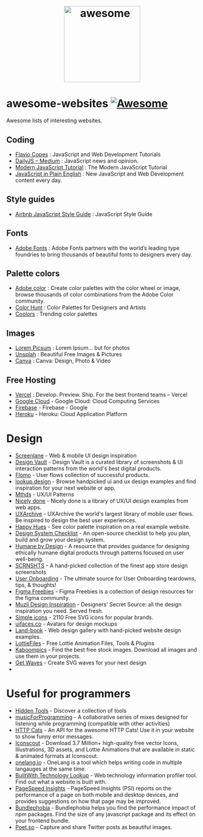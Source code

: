 <h1 align="center">
    <br>
    <img width="200" src="https://raw.githubusercontent.com/sindresorhus/awesome/main/media/logo.svg" alt="awesome">
    <br>
</h1>

# awesome-websites [![Awesome](https://awesome.re/badge.svg)](https://awesome.re)
Awesome lists of interesting websites.

## Coding
- [Flavio Copes](https://flaviocopes.com/) : JavaScript and Web Development Tutorials
- [DailyJS – Medium](https://medium.com/dailyjs) : JavaScript news and opinion.
- [Modern JavaScript Tutorial](https://javascript.info/) : The Modern JavaScript Tutorial
- [JavaScript in Plain English](https://javascript.plainenglish.io/) : New JavaScript and Web Development content every day.

## Style guides
- [Airbnb JavaScript Style Guide](https://github.com/airbnb/javascript) : JavaScript Style Guide

## Fonts
- [Adobe Fonts](https://fonts.adobe.com/) : Adobe Fonts partners with the world’s leading type foundries to bring thousands of beautiful fonts to designers every day. 

## Palette colors
- [Adobe color](https://color.adobe.com/pt/explore) : Create color palettes with the color wheel or image, browse thousands of color combinations from the Adobe Color community.
- [Color Hunt](https://colorhunt.co/) : Color Palettes for Designers and Artists
- [Coolors](https://coolors.co/palettes) : Trending color palettes 

## Images
- [Lorem Picsum](https://picsum.photos/) : Lorem Ipsum... but for photos
- [Unsplah](https://unsplash.com/) : Beautiful Free Images & Pictures
- [Canva](https://www.canva.com/) : Canva: Design, Photo & Video

## Free Hosting
- [Vercel](https://vercel.com/) : Develop. Preview. Ship. For the best frontend teams – Vercel
- [Google Cloud](https://cloud.google.com/) - Google Cloud: Cloud Computing Services
- [Firebase](https://firebase.google.com/) - Firebase - Google
- [Heroku](https://www.heroku.com/) - Heroku: Cloud Application Platform

# Design
- [Screenlane](https://screenlane.com/) - Web & mobile UI design inspiration
- [Design Vault](https://designvault.io/) - Design Vault is a curated library of screenshots & UI interaction patterns from the world's best digital products.
- [Flomo](https://www.flomo.design/) - User flows collection of successful products.
- [lookup.design](https://lookup.design/) - Browse handpicked ui and ux design examples and find inspiration for your next website or app.
- [Mthds](https://mthds.co/) - UX/UI Patterns
- [Nicely done](https://nicelydone.club/) - Nicely done is a library of UX/UI design examples from web apps.
- [UXArchive](https://uxarchive.com/) - UXArchive the world's largest library of mobile user flows. Be inspired to design the best user experiences.
- [Happy Hues](https://www.happyhues.co/) - See color palette inspiration on a real example website.
- [Design System Checklist](https://www.designsystemchecklist.com/) - An open-source checklist to help you plan, build and grow your design system.
- [Humane by Design](https://humanebydesign.com/) - A resource that provides guidance for designing ethically humane digital products through patterns focused on user well-being.
- [SCRNSHTS](https://scrnshts.club/) - A hand-picked collection of the finest app store design screenshots
- [User Onboarding](https://www.useronboard.com/) - The ultimate source for User Onboarding teardowns, tips, & thoughts!
- [Figma Freebies](http://www.figmafreebi.es/) - Figma Freebies is a collection of design resources for the figma community.
- [Muzli Design Inspiration](https://muz.li/) - Designers' Secret Source: all the design inspiration you need. Served fresh.
- [Simple icons](https://simpleicons.org/) - 2110 Free SVG icons for popular brands.
- [uifaces.co](https://uifaces.co/) - Avatars for design mockups
- [Land-book](https://land-book.com/) - Web design gallery with hand-picked website design examples.
- [LottieFiles](https://lottiefiles.com/) - Free Lottie Animation Files, Tools & Plugins
- [Kaboompics](https://kaboompics.com/) - Find the best free stock images. Download all images and use them in your projects.
- [Get Waves](https://getwaves.io/) - Create SVG waves for your next design
- 
# Useful for programmers
- [Hidden Tools](https://hiddentools.dev/) - Discover a collection of tools
- [musicForProgramming](https://musicforprogramming.net) - A collaborative series of mixes designed for listening while programming (compatible with other activities)
- [HTTP Cats](https://http.cat/) - An API for the awesome HTTP Cats! Use it in your website to show funny error messages.
- [Iconscout](https://iconscout.com) - Download 3.7 Million+ high-quality free vector Icons, Illustrations, 3D assets, and Lottie Animations that are available in static & animated formats at Iconscout.
- [onelang.io](https://ide.onelang.io/) - OneLang is a tool which helps writing code in multiple langauges at the same time.
- [BuiltWith Technology Lookup](https://builtwith.com/) - Web technology information profiler tool. Find out what a website is built with.
- [PageSpeed Insights](https://pagespeed.web.dev/) - PageSpeed Insights (PSI) reports on the performance of a page on both mobile and desktop devices, and provides suggestions on how that page may be improved.
- [Bundlephobia](https://bundlephobia.com/) - Bundlephobia helps you find the performance impact of npm packages. Find the size of any javascript package and its effect on your frontend bundle.
- [Poet.so](https://poet.so/) - Capture and share Twitter posts as beautiful images.

